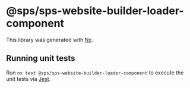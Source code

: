 # @sps/sps-website-builder-loader-component

This library was generated with [Nx](https://nx.dev).

## Running unit tests

Run `nx test @sps/sps-website-builder-loader-component` to execute the unit tests via [Jest](https://jestjs.io).

